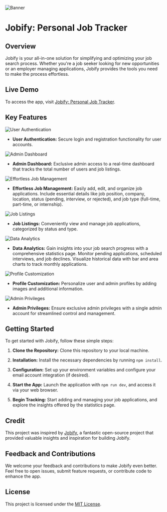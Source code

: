 ![Banner](https://github.com/jkenger/jobify/blob/main/public/images/banner.png?raw=true)

# Jobify: Personal Job Tracker

## Overview

Jobify is your all-in-one solution for simplifying and optimizing your job search process. Whether you're a job seeker looking for new opportunities or an employer managing applications, Jobify provides the tools you need to make the process effortless.

## Live Demo
To access the app, visit [Jobify: Personal Job Tracker](https://www.jobify-app.com).

## Key Features

![User Authentication](https://github.com/jkenger/jobify/blob/main/public/images/login.png?raw=true)
- **User Authentication:** Secure login and registration functionality for user accounts.


![Admin Dashboard](https://github.com/jkenger/jobify/blob/main/public/images/admindas.png?raw=true)
- **Admin Dashboard:** Exclusive admin access to a real-time dashboard that tracks the total number of users and job listings.


![Effortless Job Management](https://raw.githubusercontent.com/jkenger/jobify/main/public/images/add.png)
- **Effortless Job Management:** Easily add, edit, and organize job applications. Include essential details like job position, company, location, status (pending, interview, or rejected), and job type (full-time, part-time, or internship).


![Job Listings](https://github.com/jkenger/jobify/blob/main/public/images/AllJobs.png?raw=true)
- **Job Listings:** Conveniently view and manage job applications, categorized by status and type.


![Data Analytics](https://github.com/jkenger/jobify/blob/main/public/images/Stats.png?raw=true)
- **Data Analytics:** Gain insights into your job search progress with a comprehensive statistics page. Monitor pending applications, scheduled interviews, and job declines. Visualize historical data with bar and area charts to track monthly applications.


![Profile Customization](https://github.com/jkenger/jobify/blob/main/public/images/updateprofile.png?raw=true)
- **Profile Customization:** Personalize user and admin profiles by adding images and additional information.


![Admin Privileges](https://github.com/jkenger/jobify/blob/main/public/images/admipriv.png?raw=true)
- **Admin Privileges:** Ensure exclusive admin privileges with a single admin account for streamlined control and management.

## Getting Started

To get started with Jobify, follow these simple steps:

1. **Clone the Repository:** Clone this repository to your local machine.

2. **Installation:** Install the necessary dependencies by running `npm install`.

3. **Configuration:** Set up your environment variables and configure your email account integration (if desired).

4. **Start the App:** Launch the application with `npm run dev`, and access it via your web browser.

5. **Begin Tracking:** Start adding and managing your job applications, and explore the insights offered by the statistics page.

## Credit

This project was inspired by [Jobify](https://jobify.live/), a fantastic open-source project that provided valuable insights and inspiration for building Jobify.

## Feedback and Contributions

We welcome your feedback and contributions to make Jobify even better. Feel free to open issues, submit feature requests, or contribute code to enhance the app.

## License

This project is licensed under the [MIT License](LICENSE).

